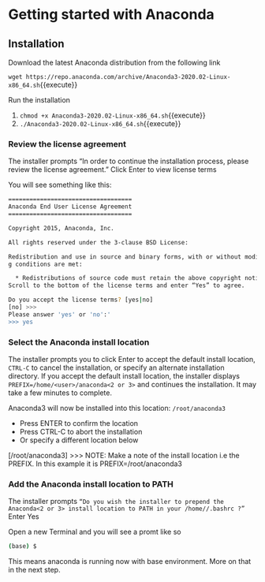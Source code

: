 # Getting started with Anaconda

## Installation

Download the latest Anaconda distribution from the following link

`wget https://repo.anaconda.com/archive/Anaconda3-2020.02-Linux-x86_64.sh`{{execute}}

Run the installation

1. `chmod +x Anaconda3-2020.02-Linux-x86_64.sh`{{execute}}
2. `./Anaconda3-2020.02-Linux-x86_64.sh`{{execute}}

### Review the license agreement

The installer prompts “In order to continue the installation process, please review the license agreement.” Click Enter to view license terms

You will see something like this:

```bash
===================================
Anaconda End User License Agreement
===================================

Copyright 2015, Anaconda, Inc.

All rights reserved under the 3-clause BSD License:

Redistribution and use in source and binary forms, with or without modification, are permitted provided that the followin
g conditions are met:

  * Redistributions of source code must retain the above copyright notice, this ....
Scroll to the bottom of the license terms and enter “Yes” to agree.

Do you accept the license terms? [yes|no]
[no] >>>
Please answer 'yes' or 'no':'
>>> yes
```

### Select the Anaconda install location

The installer prompts you to click Enter to accept the default install location, `CTRL-C` to cancel the installation, or specify an alternate installation directory. If you accept the default install location, the installer displays `PREFIX=/home/<user>/anaconda<2 or 3>` and continues the installation. It may take a few minutes to complete.

Anaconda3 will now be installed into this location:
`/root/anaconda3`

  - Press ENTER to confirm the location
  - Press CTRL-C to abort the installation
  - Or specify a different location below

[/root/anaconda3] >>>
NOTE: Make a note of the install location i.e the PREFIX. In this example it is PREFIX=/root/anaconda3

### Add the Anaconda install location to PATH

The installer prompts `“Do you wish the installer to prepend the Anaconda<2 or 3> install location to PATH in your /home//.bashrc ?”` Enter Yes

Open a new Terminal and you will see a promt like so 

```bash
(base) $
```

This means anaconda is running now with base environment. More on that in the next step.